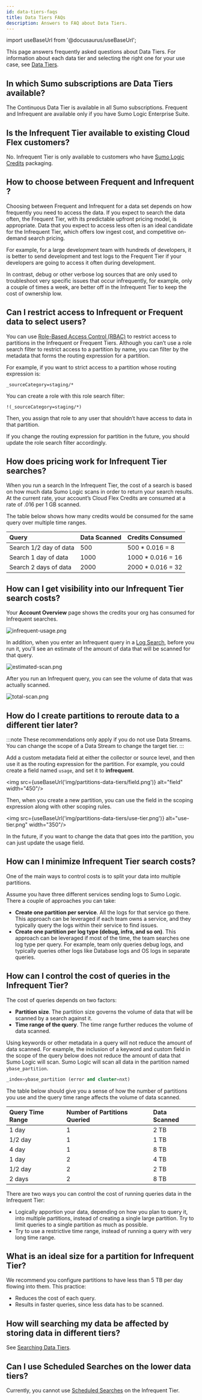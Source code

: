 ```yaml
---
id: data-tiers-faqs
title: Data Tiers FAQs
description: Answers to FAQ about Data Tiers.
---
```


import useBaseUrl from '@docusaurus/useBaseUrl';

This page answers frequently asked questions about Data Tiers. For information about each data tier and selecting the right one for your use case, see [Data Tiers](/docs/manage/partitions/data-tiers/).

## In which Sumo subscriptions are Data Tiers available? 

The Continuous Data Tier is available in all Sumo subscriptions. Frequent and Infrequent are available only if you have Sumo Logic Enterprise Suite. 

## Is the Infrequent Tier available to existing Cloud Flex customers?

No. Infrequent Tier is only available to customers who have [Sumo Logic Credits](/docs/manage/manage-subscription/sumo-logic-credits-accounts) packaging. 

## How to choose between Frequent and Infrequent ?

Choosing between Frequent and Infrequent for a data set depends on how frequently you need to access the data. If you expect to search the data often, the Frequent Tier, with its predictable upfront pricing model, is appropriate. Data that you expect to access less often is an ideal candidate for the Infrequent Tier, which offers low ingest cost, and competitive on-demand search pricing.

For example, for a large development team with hundreds of developers, it is better to send development and test logs to the Frequent Tier if your developers are going to access it often during development. 

In contrast, debug or other verbose log sources that are only used to troubleshoot very specific issues that occur infrequently, for example, only a couple of times a week, are better off in the Infrequent Tier to keep the cost of ownership low.   

## Can I restrict access to Infrequent or Frequent data to select users?

You can use [Role-Based Access Control (RBAC)](/docs/manage/users-roles/roles/role-based-access-control) to restrict access to partitions in the Infrequent or Frequent Tiers. Although you can’t use a role search filter to restrict access to a partition by name, you can filter by the metadata that forms the routing expression for a partition. 

For example, if you want to strict access to a partition whose routing expression is:

```
_sourceCategory=staging/*
```

You can create a role with this role search filter:

```
!(_sourceCategory=staging/*)
```

Then, you assign that role to any user that shouldn’t have access to data in that partition.

If you change the routing expression for partition in the future, you should update the role search filter accordingly.

## How does pricing work for Infrequent Tier searches? 

When you run a search In the Infrequent Tier, the cost of a search is based on how much data Sumo Logic scans in order to return your search results. At the current rate, your account’s Cloud Flex Credits are consumed at a rate of .016 per 1 GB scanned.

The table below shows how many credits would be consumed for the same query over multiple time ranges.

| Query                  | Data Scanned | Credits Consumed   |
|:-----------------------|:-------------|:-------------------|
| Search 1/2 day of data | 500          | 500 \* 0.016 = 8   |
| Search 1 day of data   | 1000         | 1000 \* 0.016 = 16 |
| Search 2 days of data  | 2000         | 2000 \* 0.016 = 32 |

## How can I get visibility into our Infrequent Tier search costs?

Your **Account Overview** page shows the credits your org has consumed for Infrequent searches. 

![infrequent-usage.png](/img/partitions-data-tiers/infrequent-usage.png)

In addition, when you enter an Infrequent query in a [Log Search](/docs/search), before you run it, you'll see an estimate of the amount of data that will be scanned for that query. 

![estimated-scan.png](/img/partitions-data-tiers/estimated-scan.png)

After you run an Infrequent query, you can see the volume of data that was actually scanned.  

![total-scan.png](/img/partitions-data-tiers/total-scan.png)

## How do I create partitions to reroute data to a different tier later? 

:::note
These recommendations only apply if you do not use Data Streams. You can change the scope of a Data Stream to change the target tier.
:::

Add a custom metadata field at either the collector or source level, and then use it as the routing expression for the partition. For example, you could create a field named `usage`, and set it to **infrequent**.

<img src={useBaseUrl('img/partitions-data-tiers/field.png')} alt="field" width="450"/> 

Then, when you create a new partition, you can use the field in the scoping expression along with other scoping rules.

<img src={useBaseUrl('img/partitions-data-tiers/use-tier.png')} alt="use-tier.png" width="350"/> 

In the future, if you want to change the data that goes into the partition, you can just update the usage field.

## How can I minimize Infrequent Tier search costs?

One of the main ways to control costs is to split your data into multiple partitions. 

Assume you have three different services sending logs to Sumo Logic. There a couple of approaches you can take:

* **Create one partition per service**. All the logs for that service go there. This approach can be leveraged if each team owns a service, and they typically query the logs within their service to find issues.
* **Create one partition per log type (debug, infra, and so on)**. This approach can be leveraged if most of the time, the team searches one log type per query. For example, team only queries debug logs, and typically queries other logs like Database logs and OS logs in separate queries. 

## How can I control the cost of queries in the Infrequent Tier?

The cost of queries depends on two factors: 

* **Partition size**. The partition size governs the volume of data that will be scanned by a search against it. 
* **Time range of the query**. The time range further reduces the volume of data scanned.

Using keywords or other metadata in a query will not reduce the amount of data scanned. For example, the inclusion of a keyword and custom field in the scope of the query below does not reduce the amount of data that Sumo Logic will scan. Sumo Logic will scan all data in the partition named `ybase_partition`.

```sql
_index=ybase_partition (error and cluster=nxt)
```

The table below should give you a sense of how the number of partitions you use and the query time range affects the volume of data scanned.  

| Query Time Range | Number of Partitions Queried | Data Scanned |
|:-----------------|:-----------------------------|:-------------|
| 1 day            | 1                            | 2 TB         |
| 1/2 day          | 1                            | 1 TB         |
| 4 day            | 1                            | 8 TB         |
| 1 day            | 2                            | 4 TB         |
| 1/2 day          | 2                            | 2 TB         |
| 2 days           | 2                            | 8 TB         |

There are two ways you can control the cost of running queries data in the Infrequent Tier:

* Logically apportion your data, depending on how you plan to query it, into multiple partitions, instead of creating a single large partition. Try to limit queries to a single partition as much as possible. 
* Try to use a restrictive time range, instead of running a query with very long time range. 

## What is an ideal size for a partition for Infrequent Tier?

We recommend you configure partitions to have less than 5 TB per day flowing into them. This practice:

* Reduces the cost of each query.
* Results in faster queries, since less data has to be scanned.  

## How will searching my data be affected by storing data in different tiers?

See [Searching Data Tiers](searching-data-tiers.md).

## Can I use Scheduled Searches on the lower data tiers?

Currently, you cannot use [Scheduled Searches](/docs/alerts/scheduled-searches) on the Infrequent Tier.  
